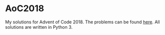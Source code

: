 # AoC2018

My solutions for Advent of Code 2018. The problems can be found [here](http://adventofcode.com/2018). All solutions are written in Python 3.
